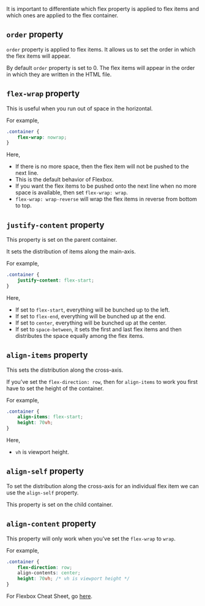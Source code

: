 It is important to differentiate which flex property is applied to flex items and which ones are applied to the flex container.

## `order`  property

`order` property is applied to flex items. It allows us to set the order in which the flex items will appear.

By default `order` property is set to 0. The flex items will appear in the order in which they are written in the HTML file.

## `flex-wrap` property

This is useful when you run out of space in the horizontal.

For example,
```css
.container {
	flex-wrap: nowrap;
}
```

Here,
- If there is no more space, then the flex item will not be pushed to the next line.
- This is the default behavior of Flexbox.
- If you want the flex items to be pushed onto the next line when no more space is available, then set `flex-wrap: wrap`.
- `flex-wrap: wrap-reverse` will wrap the flex items in reverse from bottom to top.

## `justify-content` property

This property is set on the parent container.

It sets the distribution of items along the main-axis.

For example,
```css
.container {
	justify-content: flex-start;
}
```

Here,
- If set to `flex-start`, everything will be bunched up to the left.
- If set to `flex-end`, everything will be bunched up at the end.
- If set to `center`, everything will be bunched up at the center.
- If set to `space-between`, it sets the first and last flex items and then distributes the space equally among the flex items.

## `align-items` property

This sets the distribution along the cross-axis.

If you’ve set the `flex-direction: row`, then for `align-items` to work you first have to set the height of the container.

For example,
```css
.container {
	align-items: flex-start;
	height: 70vh;
}
```

Here,
- `vh` is viewport height.

## `align-self` property

To set the distribution along the cross-axis for an individual flex item we can use the `align-self` property.

This property is set on the child container.

## `align-content` property

This property will only work when you’ve set the `flex-wrap` to `wrap`.

For example,
```css
.container {
	flex-direction: row;
	align-contents: center;
	height: 70vh; /* vh is viewport height */
}
```

For Flexbox Cheat Sheet, go [here](https://css-tricks.com/snippets/css/a-guide-to-flexbox/).